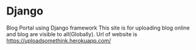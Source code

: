 # Django
Blog Portal using Django framework 
This site is for uploading blog online and blog are visible to all(Globally).
Url of website is https://uploadsomethink.herokuapp.com/
